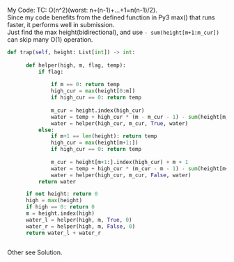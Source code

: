My Code:
TC: O(n^2)(worst: n+(n-1)+...+1=n(n-1)/2).  
Since my code benefits from the defined function in Py3 max() that runs faster, it performs well in submission.  
Just find the max height(bidirectional), and use ```- sum(height[m+1:m_cur])``` can skip many O(1) operation.
```py
def trap(self, height: List[int]) -> int:
        
      def helper(high, m, flag, temp):
          if flag:
              
              if m == 0: return temp
              high_cur = max(height[0:m])
              if high_cur == 0: return temp
              
              m_cur = height.index(high_cur)
              water = temp + high_cur * (m - m_cur - 1) - sum(height[m_cur+1:m])
              water = helper(high_cur, m_cur, True, water)
          else:
              if m+1 == len(height): return temp
              high_cur = max(height[m+1:])
              if high_cur == 0: return temp
              
              m_cur = height[m+1:].index(high_cur) + m + 1
              water = temp + high_cur * (m_cur - m - 1) - sum(height[m+1:m_cur])
              water = helper(high_cur, m_cur, False, water)
          return water

      if not height: return 0
      high = max(height)
      if high == 0: return 0
      m = height.index(high)
      water_l = helper(high, m, True, 0)
      water_r = helper(high, m, False, 0)
      return water_l + water_r
    
```

Other see Solution.
